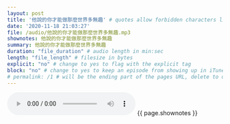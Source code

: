 ```yaml
---
layout: post
title: '他說的你才能做那麼世界多無趣' # quotes allow forbidden characters like the colon
date: '2020-11-18 21:03:27'
file: /audio/他說的你才能做那麼世界多無趣.mp3
shownotes: 他說的你才能做那麼世界多無趣
summary: 他說的你才能做那麼世界多無趣
duration: "file_duration" # audio length in min:sec
length: "file_length" # filesize in bytes
explicit: "no" # change to yes to flag with the explicit tag
block: "no" # change to yes to keep an episode from showing up in iTunes
# permalink: /1 # will be the ending part of the pages URL, delete to default to the title
---
```


<audio controls>
<source src="{{site.url}}{{site.baseurl}}{{ page.file }}" type="audio/x-mp3">
Your browser does not support the audio element.
</audio>
{{ page.shownotes }}
